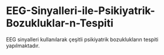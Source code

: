 # EEG-Sinyalleri-ile-Psikiyatrik-Bozukluklar-n-Tespiti
EEG sinyalleri kullanılarak çeşitli psikiyatrik bozuklukların tespiti yapılmaktadır.
